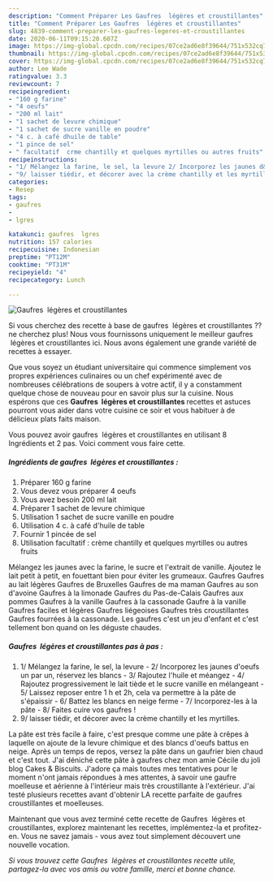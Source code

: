 ```yaml
---
description: "Comment Préparer Les Gaufres  légères et croustillantes"
title: "Comment Préparer Les Gaufres  légères et croustillantes"
slug: 4839-comment-preparer-les-gaufres-legeres-et-croustillantes
date: 2020-06-11T09:15:20.607Z
image: https://img-global.cpcdn.com/recipes/07ce2ad6e8f39644/751x532cq70/gaufres-legeres-et-croustillantes-photo-principale-de-la-recette.jpg
thumbnail: https://img-global.cpcdn.com/recipes/07ce2ad6e8f39644/751x532cq70/gaufres-legeres-et-croustillantes-photo-principale-de-la-recette.jpg
cover: https://img-global.cpcdn.com/recipes/07ce2ad6e8f39644/751x532cq70/gaufres-legeres-et-croustillantes-photo-principale-de-la-recette.jpg
author: Lee Wade
ratingvalue: 3.3
reviewcount: 7
recipeingredient:
- "160 g farine"
- "4 oeufs"
- "200 ml lait"
- "1 sachet de levure chimique"
- "1 sachet de sucre vanille en poudre"
- "4 c. à café dhuile de table"
- "1 pince de sel"
- " facultatif  crme chantilly et quelques myrtilles ou autres fruits"
recipeinstructions:
- "1/ Mélangez la farine, le sel, la levure 2/ Incorporez les jaunes d&#39;oeufs un par un, réservez les blancs 3/ Rajoutez l&#39;huile et méangez 4/ Rajoutez progressivement le lait tiède et le sucre vanille en mélangeant 5/ Laissez reposer entre 1 h et 2h, cela va permettre à la pâte de s&#39;épaissir 6/ Battez les blancs en neige ferme 7/ Incorporez-les à la pâte 8/ Faites cuire vos gaufres !"
- "9/ laisser tiédir, et décorer avec la crème chantilly et les myrtilles."
categories:
- Resep
tags:
- gaufres
- 
- lgres

katakunci: gaufres  lgres 
nutrition: 157 calories
recipecuisine: Indonesian
preptime: "PT12M"
cooktime: "PT31M"
recipeyield: "4"
recipecategory: Lunch

---
```



![Gaufres  légères et croustillantes](https://img-global.cpcdn.com/recipes/07ce2ad6e8f39644/751x532cq70/gaufres-legeres-et-croustillantes-photo-principale-de-la-recette.jpg)

Si vous cherchez des recette à base de gaufres  légères et croustillantes ?? ne cherchez plus! Nous vous fournissons uniquement le meilleur gaufres  légères et croustillantes ici. Nous avons également une grande variété de recettes à essayer.

Que vous soyez un étudiant universitaire qui commence simplement vos propres expériences culinaires ou un chef expérimenté avec de nombreuses célébrations de soupers à votre actif, il y a constamment quelque chose de nouveau pour en savoir plus sur la cuisine. Nous espérons que ces <strong> Gaufres  légères et croustillantes </strong> recettes et astuces pourront vous aider dans votre cuisine ce soir et vous habituer à de délicieux plats faits maison.

<!--inarticleads1-->

Vous pouvez avoir gaufres  légères et croustillantes en utilisant 8 Ingrédients et 2 pas. Voici comment vous faire cette.

##### Ingrédients de gaufres  légères et croustillantes :

1. Préparer 160 g farine
1. Vous devez vous préparer 4 oeufs
1. Vous avez besoin 200 ml lait
1. Préparer 1 sachet de levure chimique
1. Utilisation 1 sachet de sucre vanille en poudre
1. Utilisation 4 c. à café d&#39;huile de table
1. Fournir 1 pincée de sel
1. Utilisation  facultatif : crème chantilly et quelques myrtilles ou autres fruits


Mélangez les jaunes avec la farine, le sucre et l&#39;extrait de vanille. Ajoutez le lait petit à petit, en fouettant bien pour éviter les grumeaux. Gaufres Gaufres au lait légères Gaufres de Bruxelles Gaufres de ma maman Gaufres au son d&#39;avoine Gaufres à la limonade Gaufres du Pas-de-Calais Gaufres aux pommes Gaufres à la vanille Gaufres à la cassonade Gaufre à la vanille Gaufres faciles et légères Gaufres liégeoises Gaufres très croustillantes Gaufres fourrées à la cassonade. Les gaufres c&#39;est un jeu d&#39;enfant et c&#39;est tellement bon quand on les déguste chaudes. 

<!--inarticleads2-->

##### Gaufres  légères et croustillantes pas à pas :

1. 1/ Mélangez la farine, le sel, la levure - 2/ Incorporez les jaunes d&#39;oeufs un par un, réservez les blancs - 3/ Rajoutez l&#39;huile et méangez - 4/ Rajoutez progressivement le lait tiède et le sucre vanille en mélangeant - 5/ Laissez reposer entre 1 h et 2h, cela va permettre à la pâte de s&#39;épaissir - 6/ Battez les blancs en neige ferme - 7/ Incorporez-les à la pâte - 8/ Faites cuire vos gaufres !
1. 9/ laisser tiédir, et décorer avec la crème chantilly et les myrtilles.


La pâte est très facile à faire, c&#39;est presque comme une pâte à crêpes à laquelle on ajoute de la levure chimique et des blancs d&#39;oeufs battus en neige. Après un temps de repos, versez la pâte dans un gaufrier bien chaud et c&#39;est tout. J&#39;ai déniché cette pâte à gaufres chez mon amie Cécile du joli blog Cakes &amp; Biscuits. J&#39;adore ça mais toutes mes tentatives pour le moment n&#39;ont jamais répondues à mes attentes, à savoir une gaufre moelleuse et aérienne à l&#39;intérieur mais très croustillante à l&#39;extérieur. J&#39;ai testé plusieurs recettes avant d&#39;obtenir LA recette parfaite de gaufres croustillantes et moelleuses. 

<!--inarticleads1-->

<p>
Maintenant que vous avez terminé cette recette de Gaufres  légères et croustillantes, explorez maintenant les recettes, implémentez-la et profitez-en. Vous ne savez jamais - vous avez tout simplement découvert une nouvelle vocation.
</p>

<p>
<i>Si vous trouvez cette Gaufres  légères et croustillantes recette utile, partagez-la avec vos amis ou votre famille, merci et bonne chance.</i>
</p>
